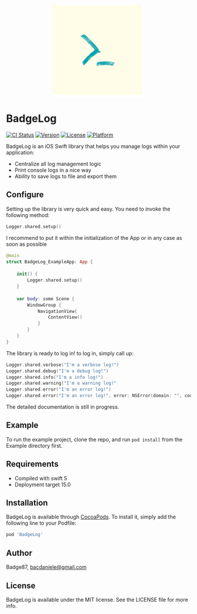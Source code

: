 <p align="center">
<img src="https://github.com/Badge87/BadgeLog/blob/master/Example/BadgeLog/Images.xcassets/AppIcon.appiconset/1024.png?raw=true" width="250" height="250">
</p>

# BadgeLog

[![CI Status](https://img.shields.io/travis/Badge87/BadgeLog.svg?style=flat)](https://travis-ci.org/Badge87/BadgeLog)
[![Version](https://img.shields.io/cocoapods/v/BadgeLog.svg?style=flat)](https://cocoapods.org/pods/BadgeLog)
[![License](https://img.shields.io/cocoapods/l/BadgeLog.svg?style=flat)](https://cocoapods.org/pods/BadgeLog)
[![Platform](https://img.shields.io/cocoapods/p/BadgeLog.svg?style=flat)](https://cocoapods.org/pods/BadgeLog)

BadgeLog is an iOS Swift library that helps you manage logs within your application:

- Centralize all log management logic
- Print console logs in a nice way
- Ability to save logs to file and export them

## Configure
Setting up the library is very quick and easy. You need to invoke the following method:

```swift
Logger.shared.setup()
```
I recommend to put it within the initialization of the App or in any case as soon as possible
```swift
@main
struct BadgeLog_ExampleApp: App {
    
    init() {
        Logger.shared.setup()
    }
    
    var body: some Scene {
        WindowGroup {
            NavigationView{
                ContentView()
            }
        }
    }
}
```

The library is ready to log in! to log in, simply call up:

```swift
Logger.shared.verbose("I'm a verbose log!")
Logger.shared.debug("I'm a debug log!")
Logger.shared.info("I'm a info log!")
Logger.shared.warning("I'm a warning log!"
Logger.shared.error("I'm an error log!")
Logger.shared.error("I'm an error log!", error: NSError(domain: "", code: 999, userInfo: [NSLocalizedDescriptionKey: "Fake Exception"]))
```

The detailed documentation is still in progress.

## Example

To run the example project, clone the repo, and run `pod install` from the Example directory first.

## Requirements
- Compiled with swift 5
- Deployment target 15.0

## Installation

BadgeLog is available through [CocoaPods](https://cocoapods.org). To install
it, simply add the following line to your Podfile:

```ruby
pod 'BadgeLog'
```

## Author

Badge87, bacdaniele@gmail.com

## License

BadgeLog is available under the MIT license. See the LICENSE file for more info.
